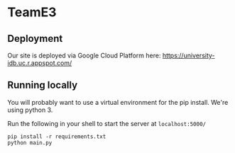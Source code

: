 # TeamE3

## Deployment
Our site is deployed via Google Cloud Platform here: https://university-idb.uc.r.appspot.com/

## Running locally 
You will probably want to use a virtual environment for the pip install. We're using python 3. 

Run the following in your shell to start the server at `localhost:5000/`

```cd idb_app
pip install -r requirements.txt
python main.py
```
